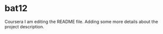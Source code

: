 # bat12
Coursera
I am editing the README file. Adding some more details about the project description.
